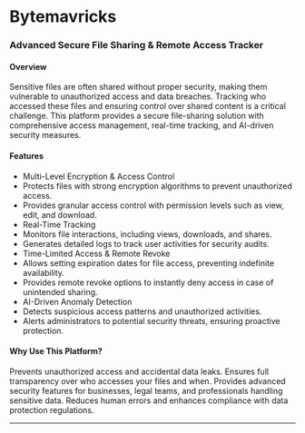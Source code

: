 # Bytemavricks

### Advanced Secure File Sharing & Remote Access Tracker

#### Overview

Sensitive files are often shared without proper security, making them vulnerable to unauthorized access and data breaches. Tracking who accessed these files and ensuring control over shared content is a critical challenge. This platform provides a secure file-sharing solution with comprehensive access management, real-time tracking, and AI-driven security measures.

#### Features

- Multi-Level Encryption & Access Control
- Protects files with strong encryption algorithms to prevent unauthorized access.
- Provides granular access control with permission levels such as view, edit, and download.
- Real-Time Tracking
- Monitors file interactions, including views, downloads, and shares.
- Generates detailed logs to track user activities for security audits.
- Time-Limited Access & Remote Revoke
- Allows setting expiration dates for file access, preventing indefinite availability.
- Provides remote revoke options to instantly deny access in case of unintended sharing.
- AI-Driven Anomaly Detection
- Detects suspicious access patterns and unauthorized activities.
- Alerts administrators to potential security threats, ensuring proactive protection.

#### Why Use This Platform?
Prevents unauthorized access and accidental data leaks.
Ensures full transparency over who accesses your files and when.
Provides advanced security features for businesses, legal teams, and professionals handling sensitive data.
Reduces human errors and enhances compliance with data protection regulations.


---
